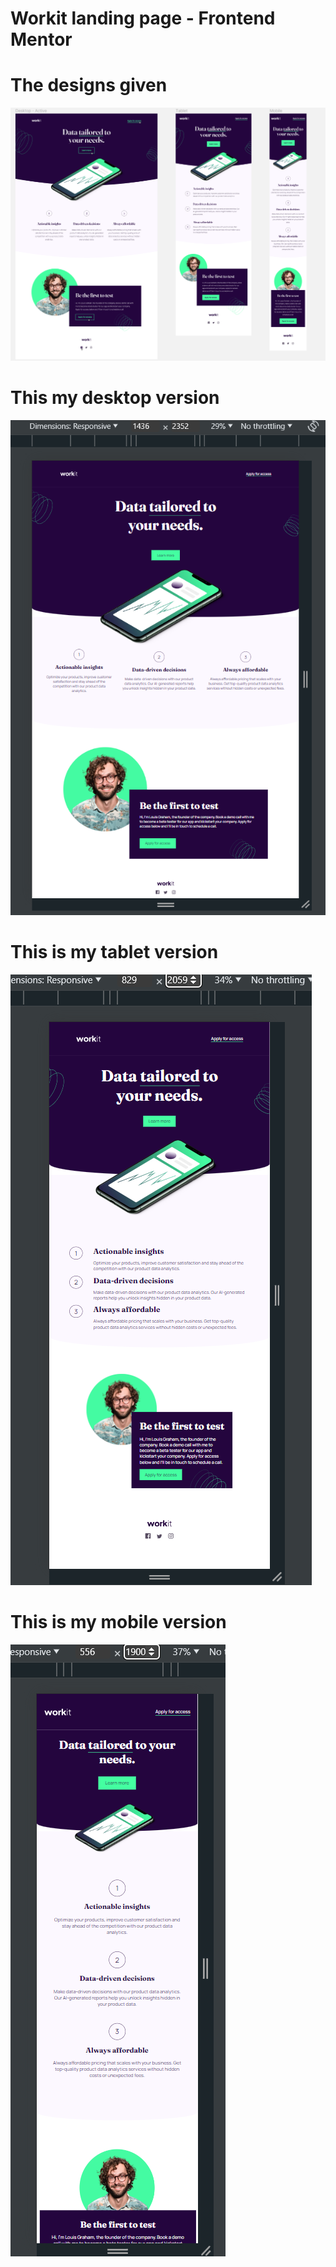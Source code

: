 #  Workit landing page - Frontend Mentor

#

# The designs given

<img src="./client/assets/images/readme-images/thereversion.png">

#
# This my desktop version

<img src="./client/assets/images/readme-images/desktop.png">

#
# This is my tablet version

<img src="./client/assets/images/readme-images/tablet.png">

#
# This is my mobile version

<img src="./client/assets/images/readme-images/mobile.png">